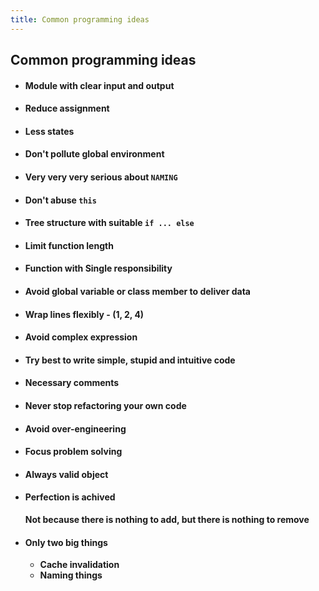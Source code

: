 ```yaml
---
title: Common programming ideas
---
```


## Common programming ideas


* #### Module with clear input and output

* #### Reduce assignment

* #### Less states

* #### Don't pollute global environment

* #### Very very very serious about `NAMING`

* #### Don't abuse `this`

* #### Tree structure with suitable `if ... else`

* #### Limit function length

* #### Function with Single responsibility

* #### Avoid global variable or class member to deliver data

* #### Wrap lines flexibly - (1, 2, 4)

* #### Avoid complex expression

* #### Try best to write simple, stupid and intuitive code

* #### Necessary comments

* #### Never stop refactoring your own code

* #### Avoid over-engineering

* #### Focus problem solving

* #### Always valid object

* #### Perfection is achived
  **Not because there is nothing to add, but there is nothing to remove**

* #### Only two big things
  * **Cache invalidation**
  * **Naming things**
